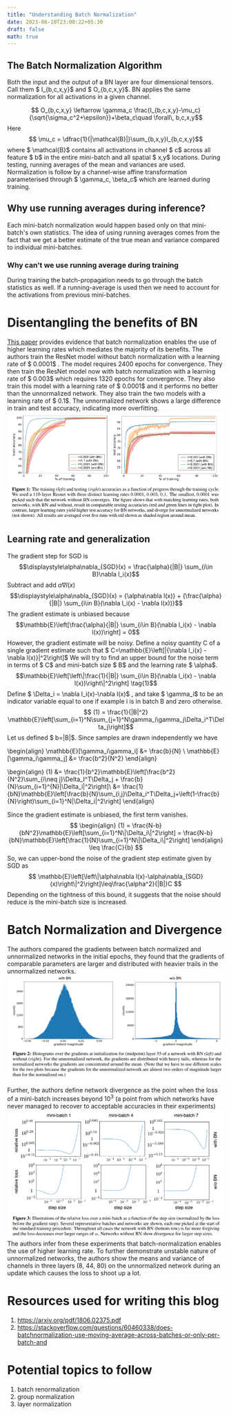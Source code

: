 ```yaml
---
title: "Understanding Batch Normalization"
date: 2023-06-10T23:00:22+05:30
draft: false
math: true
---
```


## The Batch Normalization Algorithm
Both the input and the output of a BN layer are four dimensional tensors. Call them $ I_{b,c,x,y}$ and $ O_{b,c,x,y}$. BN applies the same normalization for all activations in a given channel.

$$ O_{b,c,x,y} \leftarrow \gamma_c \frac{I_{b,c,x,y}-\mu_c}{\sqrt{\sigma_c^2+\epsilon}}+\beta_c\quad \forall\, b,c,x,y$$
Here
$$ \mu_c = \dfrac{1}{|\mathcal{B}|}\sum_{b,x,y}I_{b,c,x,y}$$
where
$ \mathcal{B}$ contains all activations in channel $ c$ across all feature $ b$ in the entire mini-batch and all spatial $ x,y$ locations.
During testing, running averages of the mean and variances are used. Normalization is follow by a channel-wise affine transformation parameterised through $ \gamma_c, \beta_c$ which are learned during training.

## Why use running averages during inference?
Each mini-batch normalization would happen based only on that mini-batch's own statistics.
The idea of using running averages comes from the fact that we get a better estimate of the true mean and variance compared to individual mini-batches.

### Why can't we use running average during training
During training the batch-propagation needs to go through the batch statistics as well. If a running-average is used then we need to account for the activations from previous mini-batches.

# Disentangling the benefits of BN
[This paper](https://arxiv.org/pdf/1806.02375.pdf) provides evidence that batch normalization enables the use of higher learning rates which mediates the majority of its benefits.
The authors train the ResNet model without batch normalization with a learning rate of $ 0.0001$ . The model requires 2400 epochs for convergence. They then train the ResNet model now with batch normalization with a learning rate of $ 0.003$ which requires 1320 epochs for convergence. They also train this model with a learning rate of $ 0.0001$ and it performs no better than the unnormalized network. They also train the two models with a learning rate of $ 0.1$. The unnormalized network shows a large difference in train and test accuracy, indicating more overfitting.
![b](training.png)

## Learning rate and generalization
The gradient step for SGD is
$$\displaystyle\alpha\nabla_{SGD}(x) = \frac{\alpha}{|B|} \sum_{i\in B}\nabla l_i(x)$$
Subtract and add $\alpha\nabla l(x)$
$$\displaystyle\alpha\nabla_{SGD}(x) = {\alpha\nabla l(x)} + {\frac{\alpha}{|B|} \sum_{i\in B}(\nabla l_i(x) - \nabla l(x))}$$
The gradient estimate is unbiased because
$$\mathbb{E}\left[\frac{\alpha}{|B|} \sum_{i\in B}(\nabla l_i(x) - \nabla l(x))\right] = 0$$
However, the gradient estimate will be noisy. Define a noisy quantity C of a single gradient estimate such that $ C=\mathbb{E}\left[\|{\nabla l_i(x) - \nabla l(x)}\|^2\right]$
We will try to find an upper bound for the noise term in terms of $ C$ and mini-batch size $ B$ and the learning rate $ \alpha$.
$$\mathbb{E}\left[\left\|\frac{1}{|B|} \sum_{i\in B}(\nabla l_i(x) - \nabla l(x))\right\|^2\right] \tag{1}$$
Define $ \Delta_i = \nabla l_i(x)-\nabla l(x)$ , and take $ \gamma_i$ to be an indicator variable equal to one if example i is in batch B and zero otherwise.
$$ (1) = \frac{1}{|B|^2} \mathbb{E}\left[\sum_{i=1}^N\sum_{j=1}^N\gamma_i\gamma_j\Delta_i^T\Delta_j\right]$$
Let us defined $ b=|B|$. Since samples are drawn independently we have

\begin{align}
\mathbb{E}[\gamma_i\gamma_i] &= \frac{b}{N} \\
\mathbb{E}[\gamma_i\gamma_j] &= \frac{b^2}{N^2}
\end{align}


\begin{align}
(1) &= \frac{1}{b^2}\mathbb{E}\left[\frac{b^2}{N^2}\sum_{i\neq j}\Delta_I^T\Delta_j + \frac{b}{N}\sum_{i=1}^{N}\|\Delta_i\|^2\right]\\
&= \frac{1}{bN}\mathbb{E}\left[\frac{b}{N}\sum_{i,j}\Delta_i^T\Delta_j+\left(1-\frac{b}{N}\right)\sum_{i=1}^N\|\Delta_i\|^2\right]
\end{align}

Since the gradient estimate is unbiased, the first term vanishes.
$$
\begin{align}
(1) = \frac{N-b}{bN^2}\mathbb{E}\left[\sum_{i=1}^N\|\Delta_i\|^2\right] = \frac{N-b}{bN}\mathbb{E}\left[\frac{1}{N}\sum_{i=1}^N\|\Delta_i\|^2\right]
\end{align} \leq \frac{C}{b}
$$
So, we can upper-bond the noise of the gradient step estimate given by SGD as
	$$
\mathbb{E}\left[\left\|\alpha\nabla l(x)-\alpha\nabla_{SGD}(x)\right\|^2\right]\leq\frac{\alpha^2}{|B|}C
$$
Depending on the tightness of this bound, it suggests that the noise should reduce is the mini-batch size is increased.

# Batch Normalization and Divergence
The authors compared the gradients between batch normalized and unnormalized networks in the initial epochs, they found that the gradients of comparable parameters are larger and distributed with heavier trails in the unnormalized networks.
![b](heavy_tailed.png)

Further, the authors define network divergence as the point when the loss of a mini-batch increases beyond $10^3$ (a point from which networks have never managed to recover to acceptable accuracies in their experiments)
![b](relative_loss.png)
The authors infer from these experiments that batch-normalization enables the use of higher learning rate.
To further demonstrate unstable nature of unnormalized networks, the authors show the means and variance of channels in three layers (8, 44, 80) on the unnormalized network during an update which causes the loss to shoot up a lot.

# Resources used for writing this blog
1. https://arxiv.org/pdf/1806.02375.pdf
2. https://stackoverflow.com/questions/60460338/does-batchnormalization-use-moving-average-across-batches-or-only-per-batch-and

# Potential topics to follow
1. batch renormalization
2. group normalization
3. layer normalization